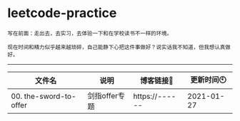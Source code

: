 # leetcode-practice
`写在前面：走出去，去实习，去体验一下和在学校读书不一样的环境。`

`现在时间和精力似乎越来越琐碎，自己能静下心把这件事做好？说实话我不知道，但我想认真做好。`

---
| 文件名 | 说明 | 博客链接🔗 | 更新时间🕙 |
| -------- | ----------- | ----- | ----- |
| 00. the-sword-to-offer | 剑指offer专题 | https://------ | 2021-01-27 |





